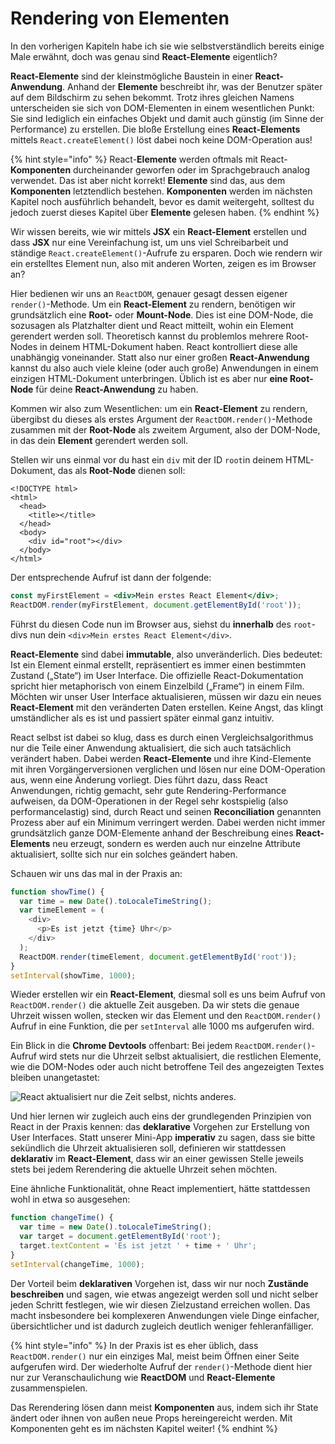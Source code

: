 # Rendering von Elementen

In den vorherigen Kapiteln habe ich sie wie selbstverständlich bereits einige Male erwähnt, doch was genau sind **React-Elemente** eigentlich?

**React-Elemente** sind der kleinstmögliche Baustein in einer **React-Anwendung**. Anhand der **Elemente** beschreibt ihr, was der Benutzer später auf dem Bildschirm zu sehen bekommt. Trotz ihres gleichen Namens unterscheiden sie sich von DOM-Elementen in einem wesentlichen Punkt: Sie sind lediglich ein einfaches Objekt und damit auch günstig \(im Sinne der Performance\) zu erstellen. Die bloße Erstellung eines **React-Elements** mittels `React.createElement()` löst dabei noch keine DOM-Operation aus!

{% hint style="info" %}
React-**Elemente** werden oftmals mit React-**Komponenten** durcheinander geworfen oder im Sprachgebrauch analog verwendet. Das ist aber nicht korrekt! **Elemente** sind das, aus dem **Komponenten** letztendlich bestehen. **Komponenten** werden im nächsten Kapitel noch ausführlich behandelt, bevor es damit weitergeht, solltest du jedoch zuerst dieses Kapitel über **Elemente** gelesen haben.
{% endhint %}

Wir wissen bereits, wie wir mittels **JSX** ein **React-Element** erstellen und dass **JSX** nur eine Vereinfachung ist, um uns viel Schreibarbeit und ständige `React.createElement()`-Aufrufe zu ersparen. Doch wie rendern wir ein erstelltes Element nun, also mit anderen Worten, zeigen es im Browser an?

Hier bedienen wir uns an `ReactDOM`, genauer gesagt dessen eigener `render()`-Methode. Um ein **React-Element** zu rendern, benötigen wir grundsätzlich eine **Root-** oder **Mount-Node**. Dies ist eine DOM-Node, die sozusagen als Platzhalter dient und React mitteilt, wohin ein Element gerendert werden soll. Theoretisch kannst du problemlos mehrere Root-Nodes in deinem HTML-Dokument haben. React kontrolliert diese alle unabhängig voneinander. Statt also nur einer großen **React-Anwendung** kannst du also auch viele kleine \(oder auch große\) Anwendungen in einem einzigen HTML-Dokument unterbringen. Üblich ist es aber nur **eine Root-Node** für deine **React-Anwendung** zu haben.

Kommen wir also zum Wesentlichen: um ein **React-Element** zu rendern, übergibst du dieses als erstes Argument der `ReactDOM.render()`-Methode zusammen mit der **Root-Node** als zweitem Argument, also der DOM-Node, in das dein **Element** gerendert werden soll.

Stellen wir uns einmal vor du hast ein `div` mit der ID `root`in deinem HTML-Dokument, das als **Root-Node** dienen soll:

```markup
<!DOCTYPE html>
<html>
  <head>
    <title></title>
  </head>
  <body>
    <div id="root"></div>
  </body>
</html>
```

Der entsprechende Aufruf ist dann der folgende:

```jsx
const myFirstElement = <div>Mein erstes React Element</div>;
ReactDOM.render(myFirstElement, document.getElementById('root'));
```

Führst du diesen Code nun im Browser aus, siehst du **innerhalb** des `root`-divs nun dein `<div>Mein erstes React Element</div>`.

**React-Elemente** sind dabei **immutable**, also unveränderlich. Dies bedeutet: Ist ein Element einmal erstellt, repräsentiert es immer einen bestimmten Zustand \(„State“\) im User Interface. Die offizielle React-Dokumentation spricht hier metaphorisch von einem Einzelbild \(„Frame“\) in einem Film. Möchten wir unser User Interface aktualisieren, müssen wir dazu ein neues **React-Element** mit den veränderten Daten erstellen. Keine Angst, das klingt umständlicher als es ist und passiert später einmal ganz intuitiv.

React selbst ist dabei so klug, dass es durch einen Vergleichsalgorithmus nur die Teile einer Anwendung aktualisiert, die sich auch tatsächlich verändert haben. Dabei werden **React-Elemente** und ihre Kind-Elemente mit ihren Vorgängerversionen verglichen und lösen nur eine DOM-Operation aus, wenn eine Änderung vorliegt. Dies führt dazu, dass React Anwendungen, richtig gemacht, sehr gute Rendering-Performance aufweisen, da DOM-Operationen in der Regel sehr kostspielig \(also performancelastig\) sind, durch React und seinen **Reconciliation** genannten Prozess aber auf ein Minimum verringert werden. Dabei werden nicht immer grundsätzlich ganze DOM-Elemente anhand der Beschreibung eines **React-Elements** neu erzeugt, sondern es werden auch nur einzelne Attribute aktualisiert, sollte sich nur ein solches geändert haben.

Schauen wir uns das mal in der Praxis an:

```javascript
function showTime() {
  var time = new Date().toLocaleTimeString();
  var timeElement = (
    <div>
      <p>Es ist jetzt {time} Uhr</p>
    </div>
  );
  ReactDOM.render(timeElement, document.getElementById('root'));
}
setInterval(showTime, 1000);
```

Wieder erstellen wir ein **React-Element**, diesmal soll es uns beim Aufruf von `ReactDOM.render()` die aktuelle Zeit ausgeben. Da wir stets die genaue Uhrzeit wissen wollen, stecken wir das Element und den `ReactDOM.render()` Aufruf in eine Funktion, die per `setInterval` alle 1000 ms aufgerufen wird.

Ein Blick in die **Chrome Devtools** offenbart: Bei jedem `ReactDOM.render()`-Aufruf wird stets nur die Uhrzeit selbst aktualisiert, die restlichen Elemente, wie die DOM-Nodes oder auch nicht betroffene Teil des angezeigten Textes bleiben unangetastet:

![React aktualisiert nur die Zeit selbst, nichts anderes.](../.gitbook/assets/react-update.png)

Und hier lernen wir zugleich auch eins der grundlegenden Prinzipien von React in der Praxis kennen: das **deklarative** Vorgehen zur Erstellung von User Interfaces. Statt unserer Mini-App **imperativ** zu sagen, dass sie bitte sekündlich die Uhrzeit aktualisieren soll, definieren wir stattdessen **deklarativ** im **React-Element**, dass wir an einer gewissen Stelle jeweils stets bei jedem Rerendering die aktuelle Uhrzeit sehen möchten.

Eine ähnliche Funktionalität, ohne React implementiert, hätte stattdessen wohl in etwa so ausgesehen:

```javascript
function changeTime() {
  var time = new Date().toLocaleTimeString();
  var target = document.getElementById('root');
  target.textContent = 'Es ist jetzt ' + time + ' Uhr';
}
setInterval(changeTime, 1000);
```

Der Vorteil beim **deklarativen** Vorgehen ist, dass wir nur noch **Zustände beschreiben** und sagen, wie etwas angezeigt werden soll und nicht selber jeden Schritt festlegen, wie wir diesen Zielzustand erreichen wollen. Das macht insbesondere bei komplexeren Anwendungen viele Dinge einfacher, übersichtlicher und ist dadurch zugleich deutlich weniger fehleranfälliger.

{% hint style="info" %}
In der Praxis ist es eher üblich, dass `ReactDOM.render()` nur ein einziges Mal, meist beim Öffnen einer Seite aufgerufen wird. Der wiederholte Aufruf der `render()`-Methode dient hier nur zur Veranschaulichung wie **ReactDOM** und **React-Elemente** zusammenspielen.

Das Rerendering lösen dann meist **Komponenten** aus, indem sich ihr State ändert oder ihnen von außen neue Props hereingereicht werden. Mit Komponenten geht es im nächsten Kapitel weiter!
{% endhint %}
